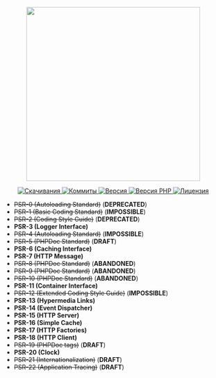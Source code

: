 <p align="center"><a href="https://www.localzet.com" target="_blank">
  <img src="https://static.localzet.com/media/full-localzet2.png" width="400">
</a></p>

<p align="center">
  <a href="https://packagist.org/packages/localzet/psr">
  <img src="https://img.shields.io/packagist/dt/localzet/psr?label=%D0%A1%D0%BA%D0%B0%D1%87%D0%B8%D0%B2%D0%B0%D0%BD%D0%B8%D1%8F" alt="Скачивания">
</a>
  <a href="https://github.com/localzet/PSR">
  <img src="https://img.shields.io/github/commit-activity/t/localzet/PSR?label=%D0%9A%D0%BE%D0%BC%D0%BC%D0%B8%D1%82%D1%8B" alt="Коммиты">
</a>
  <a href="https://packagist.org/packages/localzet/psr">
  <img src="https://img.shields.io/packagist/v/localzet/psr?label=%D0%92%D0%B5%D1%80%D1%81%D0%B8%D1%8F" alt="Версия">
</a>
  <a href="https://packagist.org/packages/localzet/psr">
  <img src="https://img.shields.io/packagist/dependency-v/localzet/psr/php?label=PHP" alt="Версия PHP">
</a>
  <a href="https://github.com/localzet/PSR">
  <img src="https://img.shields.io/github/license/localzet/PSR?label=%D0%9B%D0%B8%D1%86%D0%B5%D0%BD%D0%B7%D0%B8%D1%8F" alt="Лицензия">
</a>
</p>


- ~~PSR-0 (Autoloading Standard)~~ (**DEPRECATED**)
- ~~PSR-1 (Basic Coding Standard)~~ (**IMPOSSIBLE**)
- ~~PSR-2 (Coding Style Guide)~~ (**DEPRECATED**)
- **PSR-3 (Logger Interface)**
- ~~PSR-4 (Autoloading Standard)~~ (**IMPOSSIBLE**)
- ~~PSR-5 (PHPDoc Standard)~~ (**DRAFT**)
- **PSR-6 (Caching Interface)**
- **PSR-7 (HTTP Message)**
- ~~PSR-8 (PHPDoc Standard)~~ (**ABANDONED**)
- ~~PSR-9 (PHPDoc Standard)~~ (**ABANDONED**)
- ~~PSR-10 (PHPDoc Standard)~~ (**ABANDONED**)
- **PSR-11 (Container Interface)**
- ~~PSR-12 (Extended Coding Style Guide)~~ (**IMPOSSIBLE**)
- **PSR-13 (Hypermedia Links)**
- **PSR-14 (Event Dispatcher)**
- **PSR-15 (HTTP Server)**
- **PSR-16 (Simple Cache)**
- **PSR-17 (HTTP Factories)**
- **PSR-18 (HTTP Client)**
- ~~PSR-19 (PHPDoc tags)~~ (**DRAFT**)
- **PSR-20 (Clock)**
- ~~PSR-21 (Internationalization)~~ (**DRAFT**)
- ~~PSR-22 (Application Tracing)~~ (**DRAFT**)

